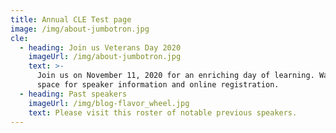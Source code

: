 ```yaml
---
title: Annual CLE Test page
image: /img/about-jumbotron.jpg
cle:
  - heading: Join us Veterans Day 2020
    imageUrl: /img/about-jumbotron.jpg
    text: >-
      Join us on November 11, 2020 for an enriching day of learning. Watch this
      space for speaker information and online registration.
  - heading: Past speakers
    imageUrl: /img/blog-flavor_wheel.jpg
    text: Please visit this roster of notable previous speakers.
---
```


